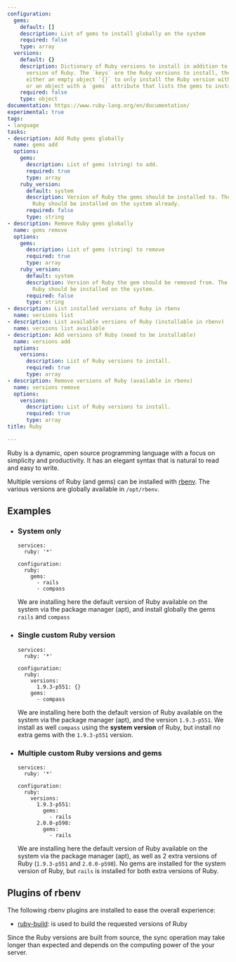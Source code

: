 ```yaml
---
configuration:
  gems:
    default: []
    description: List of gems to install globally on the system
    required: false
    type: array
  versions:
    default: {}
    description: Dictionary of Ruby versions to install in addition to the system
      version of Ruby. The `keys` are the Ruby versions to install, the `values` are
      either an empty object `{}` to only install the Ruby version without extra gems,
      or an object with a `gems` attribute that lists the gems to install.
    required: false
    type: object
documentation: https://www.ruby-lang.org/en/documentation/
experimental: true
tags:
- language
tasks:
- description: Add Ruby gems globally
  name: gems add
  options:
    gems:
      description: List of gems (string) to add.
      required: true
      type: array
    ruby_version:
      default: system
      description: Version of Ruby the gems should be installed to. The version of
        Ruby should be installed on the system already.
      required: false
      type: string
- description: Remove Ruby gems globally
  name: gems remove
  options:
    gems:
      description: List of gems (string) to remove
      required: true
      type: array
    ruby_version:
      default: system
      description: Version of Ruby the gem should be removed from. The version of
        Ruby should be installed on the system.
      required: false
      type: string
- description: List installed versions of Ruby in rbenv
  name: versions list
- description: List available versions of Ruby (installable in rbenv)
  name: versions list available
- description: Add versions of Ruby (need to be installable)
  name: versions add
  options:
    versions:
      description: List of Ruby versions to install.
      required: true
      type: array
- description: Remove versions of Ruby (available in rbenv)
  name: versions remove
  options:
    versions:
      description: List of Ruby versions to install.
      required: true
      type: array
title: Ruby

---
```

Ruby is a dynamic, open source programming language with a focus on simplicity and productivity. It has an elegant syntax that is natural to read and easy to write.

Multiple versions of Ruby (and gems) can be installed with [rbenv](https://github.com/sstephenson/rbenv#groom-your-apps-ruby-environment-with-rbenv). The various versions are globally available in `/opt/rbenv`.


## Examples

* ### System only

  ```example
  services:
    ruby: '*'

  configuration:
    ruby:
      gems:
        - rails
        - compass
  ```

  We are installing here the default version of Ruby available on the system via the package manager (apt), and install globally the gems `rails` and `compass`

* ### Single custom Ruby version

  ```example
  services:
    ruby: '*'

  configuration:
    ruby:
      versions:
        1.9.3-p551: {}
      gems:
        - compass
  ```

  We are installing here both the default version of Ruby available on the system via the package manager (apt), and the version `1.9.3-p551`. We install as well `compass` using the **system version** of Ruby, but install no extra gems with the `1.9.3-p551` version.

* ### Multiple custom Ruby versions and gems

  ```example
  services:
    ruby: '*'

  configuration:
    ruby:
      versions:
        1.9.3-p551:
          gems:
            - rails
        2.0.0-p598:
          gems:
            - rails
  ```

  We are installing here the default version of Ruby available on the system via the package manager (apt), as well as 2 extra versions of Ruby (`1.9.3-p551` and `2.0.0-p598`). No gems are installed for the system version of Ruby, but `rails` is installed for both extra versions of Ruby.

## Plugins of rbenv

The following rbenv plugins are installed to ease the overall experience:
- [ruby-build](https://github.com/sstephenson/ruby-build#readme): is used to build the requested versions of Ruby

Since the Ruby versions are built from source, the sync operation may take longer than expected and depends on the computing power of the your server.